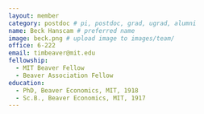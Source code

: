 ```yaml
---
layout: member
category: postdoc # pi, postdoc, grad, ugrad, alumni
name: Beck Hanscam # preferred name
image: beck.png # upload image to images/team/
office: 6-222
email: timbeaver@mit.edu
fellowship:
  - MIT Beaver Fellow
  - Beaver Association Fellow
education:
  - PhD, Beaver Economics, MIT, 1918
  - Sc.B., Beaver Economics, MIT, 1917
---
```

